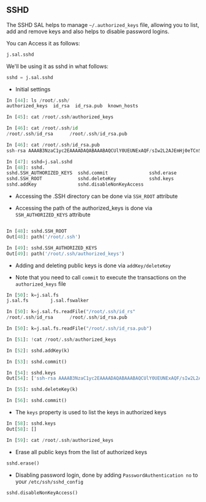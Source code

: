 ## SSHD

The SSHD SAL helps to manage `~/.authorized_keys` file, allowing you to list, add and remove keys and also helps to disable password logins.
 
You can Access it as follows:

```py
j.sal.sshd
```

We'll be using it as sshd in what follows:

```py
sshd = j.sal.sshd
```

* Initial settings 

```py
In [44]: ls /root/.ssh/
authorized_keys  id_rsa  id_rsa.pub  known_hosts

In [45]: cat /root/.ssh/authorized_keys

In [46]: cat /root/.ssh/id
/root/.ssh/id_rsa      /root/.ssh/id_rsa.pub  

In [46]: cat /root/.ssh/id_rsa.pub
ssh-rsa AAAAB3NzaC1yc2EAAAADAQABAAABAQCUlY0UEUNExAQF/sIw2L2AJEmHj0eTCnSCwg7gYOQDNhrrzD0+HJulD1UTz+zZqiC2nIPWMfWBoEs3i4jDj79fyiGx4pgQJXFwioIqTONlEyvPIY0eCm3eeSaWrK9G0STdlCrrofZzuAL5/SCKiqTEizZe1MqhJT/xs2xpD+hHFIyMIuBl9OOLX2XvFQ6mBB1bq4U1jpemuHk7L/M0m73Na4M2CQWVDUl/CRhNyhI+WlB2i9dwI3RwrtUp98MCAF//cx3xVC4NfHONQmN8j7z/WpsfJIadqOxfnOp5y4kj1EqbtmeKZbYvR2ZtcAibcnWs0/4kNDn723NheG/secHT root@myjs8xenial

In [47]: sshd=j.sal.sshd
In [48]: sshd.
sshd.SSH_AUTHORIZED_KEYS  sshd.commit               sshd.erase
sshd.SSH_ROOT             sshd.deleteKey            sshd.keys
sshd.addKey               sshd.disableNonKeyAccess  
```

 * Accessing the .SSH directory can be done via `SSH_ROOT` attribute

 * Accessing the path of the authorized_keys is done via `SSH_AUTHORIZED_KEYS` attribute

```python

In [48]: sshd.SSH_ROOT
Out[48]: path('/root/.ssh')

In [49]: sshd.SSH_AUTHORIZED_KEYS
Out[49]: path('/root/.ssh/authorized_keys')
```

* Adding and deleting public keys is done via `addKey/deleteKey`

* Note that you need to call `commit` to execute the transactions on the `authorized_keys` file

```python
In [50]: k=j.sal.fs 
j.sal.fs        j.sal.fswalker  

In [50]: k=j.sal.fs.readFile("/root/.ssh/id_rs"
/root/.ssh/id_rsa      /root/.ssh/id_rsa.pub  

In [50]: k=j.sal.fs.readFile("/root/.ssh/id_rsa.pub")

In [51]: !cat /root/.ssh/authorized_keys

In [52]: sshd.addKey(k)

In [53]: sshd.commit()

In [54]: sshd.keys
Out[54]: ['ssh-rsa AAAAB3NzaC1yc2EAAAADAQABAAABAQCUlY0UEUNExAQF/sIw2L2AJEmHj0eTCnSCwg7gYOQDNhrrzD0+HJulD1UTz+zZqiC2nIPWMfWBoEs3i4jDj79fyiGx4pgQJXFwioIqTONlEyvPIY0eCm3eeSaWrK9G0STdlCrrofZzuAL5/SCKiqTEizZe1MqhJT/xs2xpD+hHFIyMIuBl9OOLX2XvFQ6mBB1bq4U1jpemuHk7L/M0m73Na4M2CQWVDUl/CRhNyhI+WlB2i9dwI3RwrtUp98MCAF//cx3xVC4NfHONQmN8j7z/WpsfJIadqOxfnOp5y4kj1EqbtmeKZbYvR2ZtcAibcnWs0/4kNDn723NheG/secHT root@myjs8xenial']

In [55]: sshd.deleteKey(k)

In [56]: sshd.commit()
```

* The `keys` property is used to list the keys in authorized keys

```py
In [58]: sshd.keys  
Out[58]: []

In [59]: cat /root/.ssh/authorized_keys
```

* Erase all public keys from the list of authorized keys

```python
sshd.erase()
```

* Disabling password login, done by adding `PasswordAuthentication no` to your `/etc/ssh/sshd_config`

```python
sshd.disableNonKeyAccess()
```